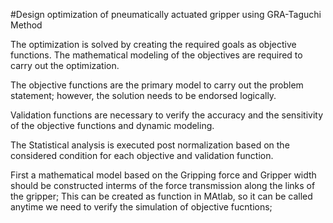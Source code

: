 #Design optimization of pneumatically actuated gripper using GRA-Taguchi Method

The optimization is solved by creating the required goals as objective functions. The mathematical modeling of the objectives are required to carry out the optimization. 

The objective functions are the primary model to carry out the problem statement; however, the solution needs to be endorsed logically.

Validation functions are necessary to verify the accuracy and the sensitivity of the objective functions and dynamic modeling. 

The Statistical analysis is executed post normalization based on the considered condition for each objective and validation function.
 
First a mathematical model based on the Gripping force and Gripper width should be constructed interms of the force transmission along the links of the gripper; This can be created as function in MAtlab, so it can be called anytime we need to verify the simulation of objective fucntions;
